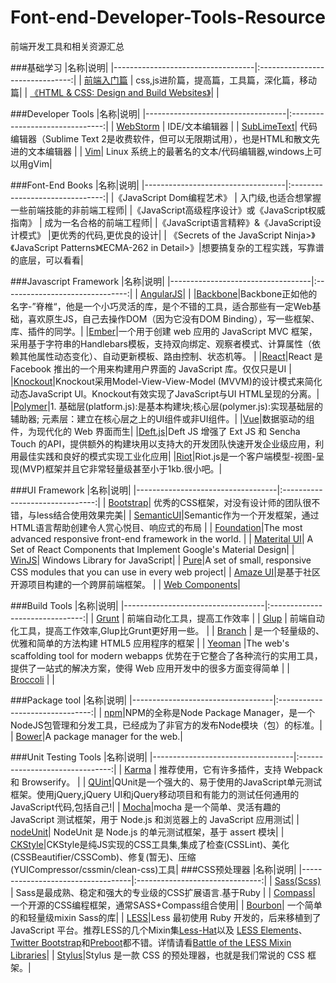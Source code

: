 # Font-end-Developer-Tools-Resource
前端开发工具和相关资源汇总

###基础学习
|名称|说明|
|-----------------------------------|:-------------------------------:|
|  [前端入门篇](http://www.cnblogs.com/jikey/p/3613082.html)   | css,js进阶篇，提高篇，工具篇，深化篇，移动篇|
|  [《HTML & CSS: Design and Build Websites》]()|  |

###Developer Tools
|名称|说明|
|-----------------------------------|:-------------------------------:|
|   [WebStorm](http://www.jetbrains.com/webstorm/) |    IDE/文本编辑器   |
|   [SubLimeText](http://www.sublimetext.com/)| 代码编辑器（Sublime Text 2是收费软件，但可以无限期试用），也是HTML和散文先进的文本编辑器 |
|   [Vim](http://www.vim.org/)| Linux 系统上的最著名的文本/代码编辑器,windows上可以用gVim|

###Font-End Books
|名称|说明|
|-----------------------------------|:-------------------------------:|
|《JavaScript Dom编程艺术》 | 入门级,也适合想掌握一些前端技能的非前端工程师|
|《JavaScript高级程序设计》或《JavaScript权威指南》 | 成为一名合格的前端工程师|
|《JavaScript语言精粹》&《JavaScript设计模式》 |更优秀的代码,更优良的设计|
| 《Secrets of the JavaScript Ninja>》《JavaScript Patterns》《ECMA-262 in Detail>》|想要搞复杂的工程实践，写靠谱的底层，可以看看|

###Javascript Framework
|名称|说明|
|-----------------------------------|:-------------------------------:|
| [AngularJS](https://angularjs.org/)|  |
|[Backbone](http://backbonejs.org/#View)|Backbone正如他的名字-”脊椎“，他是一个小巧灵活的库，是个不错的工具，适合那些有一定Web基础，喜欢原生JS，自己去操作DOM（因为它没有DOM Binding），写一些框架、库、插件的同学。|
|[Ember](http://emberjs.com/)|一个用于创建 web 应用的 JavaScript MVC 框架，采用基于字符串的Handlebars模板，支持双向绑定、观察者模式、计算属性（依赖其他属性动态变化）、自动更新模板、路由控制、状态机等。 |
|[React](http://wiki.jikexueyuan.com/project/react/)|React 是 Facebook 推出的一个用来构建用户界面的 JavaScript 库。仅仅只是UI |
|[Knockout](http://www.knockoutjs.com/)|Knockout采用Model-View-View-Model (MVVM)的设计模式来简化动态JavaScript UI。Knockout有效实现了JavaScript与UI HTML呈现的分离。|
|[Polymer](https://github.com/Polymer/polymer)|1. 基础层(platform.js):是基本构建块;核心层(polymer.js):实现基础层的辅助器; 元素层：建立在核心层之上的UI组件或非UI组件。|
|[Vue](http://vuejs.org/)|数据驱动的组件，为现代化的 Web 界面而生|
|[Deft.js](http://deftjs.org/)|Deft JS 增强了 Ext JS 和 Sencha Touch 的API，提供额外的构建块用以支持大的开发团队快速开发企业级应用，利用最佳实践和良好的模式实现工业化应用|
|[Riot]()|Riot.js是一个客户端模型-视图-呈现(MVP)框架并且它非常轻量级甚至小于1kb.很小吧。|

###UI Framework
|名称|说明|
|-----------------------------------|:-------------------------------:|
| [Bootstrap](http://www.bootcss.com/)| 优秀的CSS框架，对没有设计师的团队很不错，与less结合使用效果完美|
| [SemanticUI](http://www.semantic-ui.cn/)|Semantic作为一个开发框架，通过HTML语言帮助创建令人赏心悦目、响应式的布局 |
| [Foundation](http://foundation.zurb.com/)|The most advanced responsive front-end framework in the world. |
| [Materital UI](http://www.material-ui.com/#/)| A Set of React Components that Implement Google's Material Design|
| [WinJS](https://github.com/winjs/winjs)| Windows Library for JavaScript|
| [Pure](http://purecss.io/)|A set of small, responsive CSS modules that you can use in every web project|
| [Amaze UI](http://amazeui.org/)|是基于社区开源项目构建的一个跨屏前端框架。 |
| [Web Components](http://webcomponents.org/)|

###Build Tools
|名称|说明|
|-----------------------------------|:-------------------------------:|
| [Grunt](http://www.gruntjs.net/) | 前端自动化工具，提高工作效率 |
| [Glup]() | 前端自动化工具，提高工作效率,Glup比Grunt更好用一些。 |
| [Branch](http://brunch.io/) | 是一个轻量级的、优雅和简单的方法构建 HTML5 应用程序的框架 |
| [Yeoman]() |The web's scaffolding tool for modern webapps 优势在于它整合了各种流行的实用工具，提供了一站式的解决方案，使得 Web 应用开发中的很多方面变得简单 |
| [Broccoli]() |  |


###Package tool
|名称|说明|
|-----------------------------------|:-------------------------------:|
| [npm](https://www.npmjs.com/)|NPM的全称是Node Package Manager，是一个NodeJS包管理和分发工具，已经成为了非官方的发布Node模块（包）的标准。|
| [Bower](http://bower.io/)|A package manager for the web.|

###Unit Testing Tools
|名称|说明|
|-----------------------------------|:-------------------------------:|
| [Karma](http://karma-runner.github.io/0.12/index.html) | 推荐使用，它有许多插件，支持 Webpack 和 Browserify。 |
| [QUint](http://qunitjs.com/)|QUnit是一个强大的、易于使用的JavaScript单元测试框架。使用jQuery,jQuery UI和jQuery移动项目和有能力的测试任何通用的JavaScript代码,包括自己!|
| [Mocha](http://mochajs.org/)|mocha 是一个简单、灵活有趣的 JavaScript 测试框架，用于 Node.js 和浏览器上的 JavaScript 应用测试|
| [nodeUnit](https://github.com/caolan/nodeunit)| NodeUnit 是 Node.js 的单元测试框架，基于 assert 模块|
| [CKStyle](http://ckstyle.github.io)|CKStyle是纯JS实现的CSS工具集,集成了检查(CSSLint)、美化(CSSBeautifier/CSSComb)、修复(暂无)、压缩(YUICompressor/cssmin/clean-css)工具|
###CSS预处理器
|名称|说明|
|-----------------------------------|:-------------------------------:|
| [Sass(Scss)](http://sass-lang.com/) |  Sass是最成熟、稳定和强大的专业级的CSS扩展语言.基于Ruby |
| [Compass](http://compass-style.org/)| 一个开源的CSS编程框架，通常SASS+Compass组合使用|
| [Bourbon](http://bourbon.io/)| 一个简单的和轻量级mixin Sass的库|
| [LESS](http://www.lesscss.net/)|Less 最初使用 Ruby 开发的，后来移植到了 JavaScript 平台。推荐LESS的几个Mixin集[Less-Hat](http://lesshat.com/)以及 [LESS Elements](http://lesselements.com/)、[Twitter Bootstrap](http://getbootstrap.com/2.3.2/)和[Preboot](http://getpreboot.com/)都不错。详情请看[Battle of the LESS Mixin Libraries](http://designshack.net/articles/css/battle-of-the-less-mixin-libraries-less-elements-vs-less-hat-vs-bootstrap/)|
| [Stylus](http://learnboost.github.io/stylus/)|Stylus 是一款 CSS 的预处理器，也就是我们常说的 CSS 框架。|
